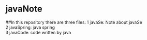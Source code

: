 # javaNote
##In this repository there are three files:
1 javaSe: Note about javaSe   
2 javaSpring: java spring    
3 javaCode: code written by java 
